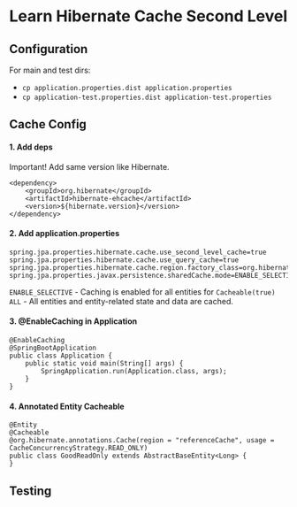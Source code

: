 # Learn Hibernate Cache Second Level

## Configuration

For main and test dirs:
* `cp application.properties.dist application.properties`
* `cp application-test.properties.dist application-test.properties`

## Cache Config

#### 1. Add deps

Important! Add same version like Hibernate.

```
<dependency>
    <groupId>org.hibernate</groupId>
    <artifactId>hibernate-ehcache</artifactId>
    <version>${hibernate.version}</version>
</dependency>
```

#### 2. Add application.properties

```
spring.jpa.properties.hibernate.cache.use_second_level_cache=true
spring.jpa.properties.hibernate.cache.use_query_cache=true
spring.jpa.properties.hibernate.cache.region.factory_class=org.hibernate.cache.ehcache.EhCacheRegionFactory
spring.jpa.properties.javax.persistence.sharedCache.mode=ENABLE_SELECTIVE
```

`ENABLE_SELECTIVE` - Caching is enabled for all entities for `Cacheable(true)`
`ALL` - All entities and entity-related state and data are cached.

#### 3. @EnableCaching in Application

```
@EnableCaching
@SpringBootApplication
public class Application {
	public static void main(String[] args) {
		SpringApplication.run(Application.class, args);
    }       
}            
```

#### 4. Annotated Entity Cacheable

```
@Entity
@Cacheable
@org.hibernate.annotations.Cache(region = "referenceCache", usage = CacheConcurrencyStrategy.READ_ONLY)
public class GoodReadOnly extends AbstractBaseEntity<Long> {
}
```

## Testing


